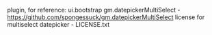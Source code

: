  plugin, for reference:
	ui.bootstrap
	gm.datepickerMultiSelect - https://github.com/spongessuck/gm.datepickerMultiSelect
	license for multiselect datepicker - LICENSE.txt

